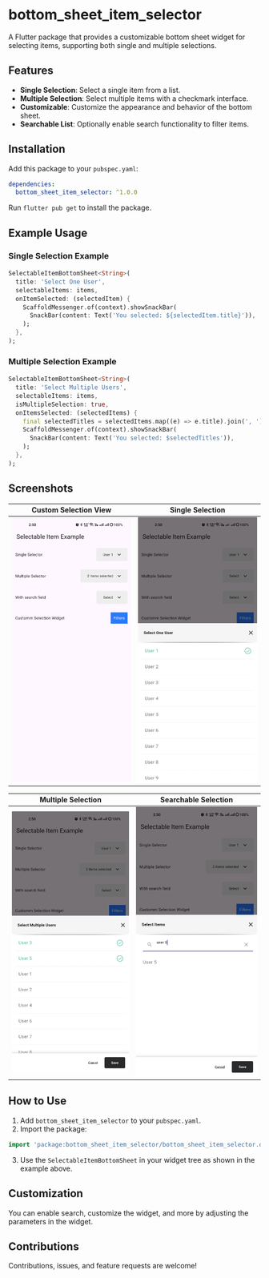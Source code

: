# bottom_sheet_item_selector

A Flutter package that provides a customizable bottom sheet widget for selecting items, supporting both single and multiple selections.

## Features

- **Single Selection**: Select a single item from a list.
- **Multiple Selection**: Select multiple items with a checkmark interface.
- **Customizable**: Customize the appearance and behavior of the bottom sheet.
- **Searchable List**: Optionally enable search functionality to filter items.

## Installation

Add this package to your `pubspec.yaml`:

```yaml
dependencies:
  bottom_sheet_item_selector: ^1.0.0
```

Run `flutter pub get` to install the package.

## Example Usage

### Single Selection Example

```dart
SelectableItemBottomSheet<String>(
  title: 'Select One User',
  selectableItems: items,
  onItemSelected: (selectedItem) {
    ScaffoldMessenger.of(context).showSnackBar(
      SnackBar(content: Text('You selected: ${selectedItem.title}')),
    );
  },
);
```

### Multiple Selection Example

```dart
SelectableItemBottomSheet<String>(
  title: 'Select Multiple Users',
  selectableItems: items,
  isMultipleSelection: true,
  onItemsSelected: (selectedItems) {
    final selectedTitles = selectedItems.map((e) => e.title).join(', ');
    ScaffoldMessenger.of(context).showSnackBar(
      SnackBar(content: Text('You selected: $selectedTitles')),
    );
  },
);
```

## Screenshots

| Custom Selection View              | Single Selection                        |
| ---------------------------------- | --------------------------------------- |
| ![Custom View](screenshots/s1.jpg) | ![Single Selection](screenshots/s2.jpg) |

| Multiple Selection                        | Searchable Selection                        |
| ----------------------------------------- | ------------------------------------------- |
| ![Multiple Selection](screenshots/s3.jpg) | ![Searchable Selection](screenshots/s4.jpg) |

## How to Use

1. Add `bottom_sheet_item_selector` to your `pubspec.yaml`.
2. Import the package:

```dart
import 'package:bottom_sheet_item_selector/bottom_sheet_item_selector.dart';
```

3. Use the `SelectableItemBottomSheet` in your widget tree as shown in the example above.

## Customization

You can enable search, customize the widget, and more by adjusting the parameters in the widget.

## Contributions

Contributions, issues, and feature requests are welcome!
